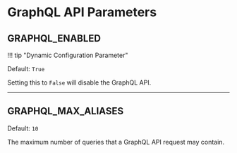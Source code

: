 # GraphQL API Parameters

## GRAPHQL_ENABLED

!!! tip "Dynamic Configuration Parameter"

Default: `True`

Setting this to `False` will disable the GraphQL API.

---

## GRAPHQL_MAX_ALIASES

Default: `10`

The maximum number of queries that a GraphQL API request may contain.
